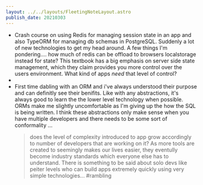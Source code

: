 ```yaml
---
layout: ../../layouts/FleetingNoteLayout.astro
publish_date: 20210303
---
```


- Crash course on using Redis for managing session state in an app and also TypeORM for managing db schemas in PostgreSQL. Suddenly a lot of new technologies to get my head around. A few things I'm pondering.... how much of redis can be offload to browsers localstorage instead for state? This textbook has a big emphasis on server side state management, which they claim provides you more control over the users environment. What kind of apps _need_ that level of control?
-
- First time dabling with an ORM and i've always understood their purpose and can definitly see their benifits. Like with any abstractions, it's always good to learn the the lower level technology when possible. ORMs make me slightly uncomfortable as I'm giving up the how the SQL is being written. I think these abstractions only make sense when you have multiple developers and there needs to be some sort of conformality ...
  > does the level of complexity introduced to app grow accordingly to number of developers that are working on it? As more tools are created to seemingly makes our lives easier, they eventully become industry standards which everyone else has to understand. There is something to be said about solo devs like peiter levels who can build apps extremely quickly using very simple technologies... #rambling
